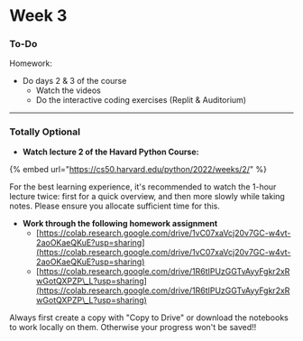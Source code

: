 # Week 3

### To-Do

Homework:

* Do days 2 & 3 of the course
  * Watch the videos
  * Do the interactive coding exercises (Replit & Auditorium)

***

### Totally Optional

* **Watch lecture 2 of the Havard Python Course:**

{% embed url="https://cs50.harvard.edu/python/2022/weeks/2/" %}

For the best learning experience, it's recommended to watch the 1-hour lecture twice: first for a quick overview, and then more slowly while taking notes. Please ensure you allocate sufficient time for this.

* **Work through the following homework assignment**
  * [https://colab.research.google.com/drive/1vC07xaVcj20v7GC-w4vt-2aoOKaeQKuE?usp=sharing](https://colab.research.google.com/drive/1vC07xaVcj20v7GC-w4vt-2aoOKaeQKuE?usp=sharing)
  * [https://colab.research.google.com/drive/1R6tIPUzGGTvAyyFgkr2xRwGotQXPZP\_L?usp=sharing](https://colab.research.google.com/drive/1R6tIPUzGGTvAyyFgkr2xRwGotQXPZP\_L?usp=sharing)

Always first create a copy with "Copy to Drive" or download the notebooks to work locally on them. Otherwise your progress won't be saved!!

